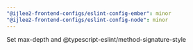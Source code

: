 ```yaml
---
"@ijlee2-frontend-configs/eslint-config-ember": minor
"@ijlee2-frontend-configs/eslint-config-node": minor
---
```


Set max-depth and @typescript-eslint/method-signature-style
